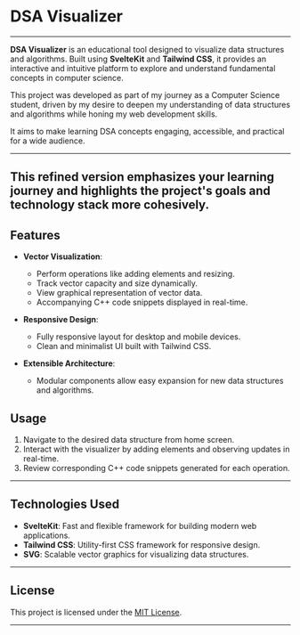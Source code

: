 # DSA Visualizer
---
**DSA Visualizer** is an educational tool designed to visualize data structures and algorithms. Built using **SvelteKit** and **Tailwind CSS**, it provides an interactive and intuitive platform to explore and understand fundamental concepts in computer science.

This project was developed as part of my journey as a Computer Science student, driven by my desire to deepen my understanding of data structures and algorithms while honing my web development skills. 

It aims to make learning DSA concepts engaging, accessible, and practical for a wide audience.

---

This refined version emphasizes your learning journey and highlights the project's goals and technology stack more cohesively.
---

## Features

- **Vector Visualization**: 
  - Perform operations like adding elements and resizing.
  - Track vector capacity and size dynamically.
  - View graphical representation of vector data.
  - Accompanying C++ code snippets displayed in real-time.

- **Responsive Design**:
  - Fully responsive layout for desktop and mobile devices.
  - Clean and minimalist UI built with Tailwind CSS.

- **Extensible Architecture**:
  - Modular components allow easy expansion for new data structures and algorithms.

## Usage

1. Navigate to the desired data structure from home screen.
2. Interact with the visualizer by adding elements and observing updates in real-time.
3. Review corresponding C++ code snippets generated for each operation.

---

## Technologies Used

- **SvelteKit**: Fast and flexible framework for building modern web applications.
- **Tailwind CSS**: Utility-first CSS framework for responsive design.
- **SVG**: Scalable vector graphics for visualizing data structures.

---

## License

This project is licensed under the [MIT License](./LICENSE).

---
